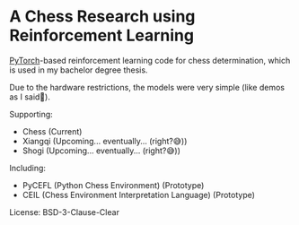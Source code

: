 # A Chess Research using Reinforcement Learning

[PyTorch](https://pytorch.org)-based reinforcement learning code for chess determination, which is used in my bachelor degree thesis.

Due to the hardware restrictions, the models were very simple (like demos as I said🙊).

Supporting:

- Chess (Current)
- Xiangqi (Upcoming... eventually... (right?😅))
- Shogi (Upcoming... eventually... (right?😅))

Including:

- PyCEFL (Python Chess Environment) (Prototype)
- CEIL (Chess Environment Interpretation Language) (Prototype)

License: BSD-3-Clause-Clear
